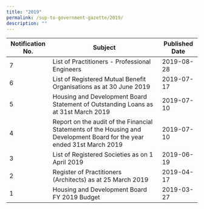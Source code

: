 ```yaml
---
title: "2019"
permalink: /sup-to-government-gazette/2019/
description: ""
---
```

|Notification No.|Subject|Published Date|
|---|---|---|
|7|List of Practitioners - Professional Engineers|2019-08-28|
|6|List of Registered Mutual Benefit Organisations as at 30 June 2019|2019-07-17|
|5|Housing and Development Board Statement of Outstanding Loans as at 31st March 2019|2019-07-10|
|4|Report on the audit of the Financial Statements of the Housing and Development Board for the year ended 31st March 2019|2019-07-10|
|3|List of Registered Societies as on 1 April 2019|2019-06-19|
|2|Register of Practitioners (Architects) as at 25 March 2019|2019-04-17|
|1|Housing and Development Board FY 2019 Budget|2019-03-27|